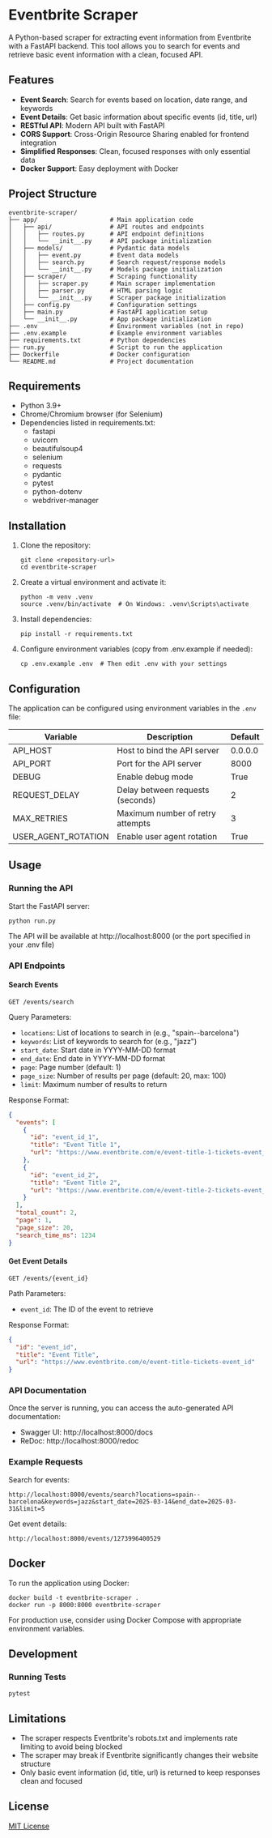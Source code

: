 # Eventbrite Scraper

A Python-based scraper for extracting event information from Eventbrite with a FastAPI backend. This tool allows you to search for events and retrieve basic event information with a clean, focused API.

## Features

- **Event Search**: Search for events based on location, date range, and keywords
- **Event Details**: Get basic information about specific events (id, title, url)
- **RESTful API**: Modern API built with FastAPI
- **CORS Support**: Cross-Origin Resource Sharing enabled for frontend integration
- **Simplified Responses**: Clean, focused responses with only essential data
- **Docker Support**: Easy deployment with Docker

## Project Structure

```
eventbrite-scraper/
├── app/                    # Main application code
│   ├── api/                # API routes and endpoints
│   │   ├── routes.py       # API endpoint definitions
│   │   └── __init__.py     # API package initialization
│   ├── models/             # Pydantic data models
│   │   ├── event.py        # Event data models
│   │   ├── search.py       # Search request/response models
│   │   └── __init__.py     # Models package initialization
│   ├── scraper/            # Scraping functionality
│   │   ├── scraper.py      # Main scraper implementation
│   │   ├── parser.py       # HTML parsing logic
│   │   └── __init__.py     # Scraper package initialization
│   ├── config.py           # Configuration settings
│   ├── main.py             # FastAPI application setup
│   └── __init__.py         # App package initialization
├── .env                    # Environment variables (not in repo)
├── .env.example            # Example environment variables
├── requirements.txt        # Python dependencies
├── run.py                  # Script to run the application
├── Dockerfile              # Docker configuration
└── README.md               # Project documentation
```

## Requirements

- Python 3.9+
- Chrome/Chromium browser (for Selenium)
- Dependencies listed in requirements.txt:
  - fastapi
  - uvicorn
  - beautifulsoup4
  - selenium
  - requests
  - pydantic
  - pytest
  - python-dotenv
  - webdriver-manager

## Installation

1. Clone the repository:
   ```
   git clone <repository-url>
   cd eventbrite-scraper
   ```

2. Create a virtual environment and activate it:
   ```
   python -m venv .venv
   source .venv/bin/activate  # On Windows: .venv\Scripts\activate
   ```

3. Install dependencies:
   ```
   pip install -r requirements.txt
   ```

4. Configure environment variables (copy from .env.example if needed):
   ```
   cp .env.example .env  # Then edit .env with your settings
   ```

## Configuration

The application can be configured using environment variables in the `.env` file:

| Variable | Description | Default |
|----------|-------------|---------|
| API_HOST | Host to bind the API server | 0.0.0.0 |
| API_PORT | Port for the API server | 8000 |
| DEBUG | Enable debug mode | True |
| REQUEST_DELAY | Delay between requests (seconds) | 2 |
| MAX_RETRIES | Maximum number of retry attempts | 3 |
| USER_AGENT_ROTATION | Enable user agent rotation | True |

## Usage

### Running the API

Start the FastAPI server:

```
python run.py
```

The API will be available at http://localhost:8000 (or the port specified in your .env file)

### API Endpoints

#### Search Events
```
GET /events/search
```

Query Parameters:
- `locations`: List of locations to search in (e.g., "spain--barcelona")
- `keywords`: List of keywords to search for (e.g., "jazz")
- `start_date`: Start date in YYYY-MM-DD format
- `end_date`: End date in YYYY-MM-DD format
- `page`: Page number (default: 1)
- `page_size`: Number of results per page (default: 20, max: 100)
- `limit`: Maximum number of results to return

Response Format:
```json
{
  "events": [
    {
      "id": "event_id_1",
      "title": "Event Title 1",
      "url": "https://www.eventbrite.com/e/event-title-1-tickets-event_id_1"
    },
    {
      "id": "event_id_2",
      "title": "Event Title 2",
      "url": "https://www.eventbrite.com/e/event-title-2-tickets-event_id_2"
    }
  ],
  "total_count": 2,
  "page": 1,
  "page_size": 20,
  "search_time_ms": 1234
}
```

#### Get Event Details
```
GET /events/{event_id}
```

Path Parameters:
- `event_id`: The ID of the event to retrieve

Response Format:
```json
{
  "id": "event_id",
  "title": "Event Title",
  "url": "https://www.eventbrite.com/e/event-title-tickets-event_id"
}
```

### API Documentation

Once the server is running, you can access the auto-generated API documentation:

- Swagger UI: http://localhost:8000/docs
- ReDoc: http://localhost:8000/redoc

### Example Requests

Search for events:
```
http://localhost:8000/events/search?locations=spain--barcelona&keywords=jazz&start_date=2025-03-14&end_date=2025-03-31&limit=5
```

Get event details:
```
http://localhost:8000/events/1273996400529
```

## Docker

To run the application using Docker:

```
docker build -t eventbrite-scraper .
docker run -p 8000:8000 eventbrite-scraper
```

For production use, consider using Docker Compose with appropriate environment variables.

## Development

### Running Tests

```
pytest
```

## Limitations

- The scraper respects Eventbrite's robots.txt and implements rate limiting to avoid being blocked
- The scraper may break if Eventbrite significantly changes their website structure
- Only basic event information (id, title, url) is returned to keep responses clean and focused

## License

[MIT License](LICENSE) 
